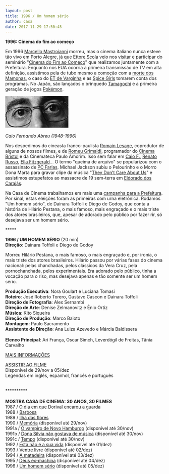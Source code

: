 ```yaml
---
layout: post
title: 1996 / Um homem sério
author: casa
date: 2017-11-29 17:50:45
---
```

**1996: Cinema do fim ao começo**

Em 1996 [Marcello Mastroianni](https://www.youtube.com/watch?v=DAnaXPPM-OE) morreu, mas o cinema italiano nunca esteve tão vivo em Porto Alegre, já que [Ettore Scola](https://www.youtube.com/watch?v=ks8gqngvF_A) veio nos [visitar](https://www.casacinepoa.com.br/blog/2016-01-25-obrigado-ettore/) e participar do seminário "[Cinema do Fim ao Começo](http://www1.folha.uol.com.br/fsp/1996/7/27/ilustrada/14.html)" que realizamos juntamente com a Prefeitura. Enquanto nos EUA ocorria a primeira transmissão de TV em alta definição, assistimos pela de tubo mesmo a comoção com a [morte dos Mamonas](https://www.youtube.com/watch?v=nQMIvUbf1Vk), o caso do [ET de Varginha](https://pt.wikipedia.org/wiki/Incidente_de_Varginha) e as [Spice Girls](https://www.youtube.com/watch?v=gJLIiF15wjQ) tomarem conta dos programas. No Japão, são lançados o brinquedo [Tamagochi](https://ja.wikipedia.org/wiki/%E3%81%9F%E3%81%BE%E3%81%94%E3%81%A3%E3%81%A1) e a primeira geração de jogos [Pokémon](https://www.youtube.com/watch?v=C034iux-EJ8).

![](/uploads/caiof1.jpg)

*Caio Fernando Abreu (1948-1996)*

Nos despedimos do cineasta franco-paulista [Romain Lesage](https://pt.wikipedia.org/wiki/Romain_Lesage), coprodutor de alguns de nossos filmes, e de [Romeu Grimaldi](http://www.ccmq.rs.gov.br/novo/personalidades/romeogrimaldi.php), programador do [Cinema Bristol](https://cinemarcoblog.net/2016/02/26/ciclos-do-cine-bristol/) e da Cinemateca Paulo Amorim. Isso sem falar em [Caio F.](https://www.youtube.com/watch?v=7bzbRKaSmSQ), [Renato Russo](https://pt.wikipedia.org/wiki/Renato_Russo), [Ella Fitzgerald](https://youtu.be/u2bigf337aU)... O termo "queima de arquivo" se popularizou com o assassinato de [PC Farias](https://pt.wikipedia.org/wiki/Paulo_C%C3%A9sar_Farias). Michael Jackson subiu o Pelourinho e o Morro Dona Marta para gravar clipe da música "[They Don't Care About Us](https://www.youtube.com/watch?v=QNJL6nfu__Q)" e assistimos estupefatos ao massacre de 19 sem-terra em [Eldorado dos Carajás](https://www.youtube.com/watch?v=eyt3NOpJFqQ).

Na Casa de Cinema trabalhamos em mais uma [campanha para a Prefeitura](https://www.youtube.com/watch?v=jQ1WJhypJ0Y). Por sinal, estas eleições foram as primeiras com urna eletrônica. Rodamos "Um homem sério", de Dainara Toffoli e Diego de Godoy, que conta a história de Hilário Pestana, o mais famoso, mais engraçado e o mais triste dos atores brasileiros, que, apesar de adorado pelo público por fazer rir, só desejava ser um homem sério.

\*\*\*\**

**1996 / UM HOMEM SÉRIO** (20 min)\
**Direção**: Dainara Toffoli e Diego de Godoy

Morreu Hilário Pestana, o mais famoso, o mais engraçado e, por ironia, o mais triste dos atores brasileiros. Hilário passou por várias fases do cinema nacional: pelas chanchadas, pelos clássicos da Vera Cruz, pela pornochanchada, pelos experimentais. Era adorado pelo público, tinha a vocação para o riso, mas desejava apenas e tão somente ser um homem sério.

**Produção Executiva**: Nora Goulart e Luciana Tomasi\
**Roteiro**: José Roberto Torero, Gustavo Cascon e Dainara Toffoli\
**Direção de Fotografia**: Alex Sernambi\
**Direção de Arte**: Denise Zelmanovitz e Ênio Ortiz\
**Música**: Kito Siqueira\
**Direção de Produção**: Marco Baioto\
**Montagem**: Paulo Sacramento\
**Assistente de Direção**: Ana Luiza Azevedo e Márcia Baldissera\
\
**Elenco Principal**: Ari França, Oscar Simch, Leverdógil de Freitas, Tânia Carvalho

[MAIS INFORMAÇÕES](https://www.casacinepoa.com.br/filmes/um-homem-s%C3%A9rio/)

[ASSISTIR AO FILME](https://vimeo.com/240142849)\
Disponível de 29/nov a 05/dez\
Legendas em inglês, espanhol, francês e português 

\
\*\*\*\*\*\*\*\*\*\*\
\
**MOSTRA CASA DE CINEMA: 30 ANOS, 30 FILMES**\
1987 / [O dia em que Dorival encarou a guarda](https://www.casacinepoa.com.br/blog/2017-11-20-1986-87-o-dia-em-que-dorival-encarou-a-guarda/)\
1988 / [Barbosa](https://www.casacinepoa.com.br/blog/2017-11-21-1988-barbosa/)[](http://www.casacinepoa.com.br/o-blog/casa-30-anos/1988-barbosa)\
1989 / [Ilha das flores](https://www.casacinepoa.com.br/blog/2017-11-22-1989-ilha-das-flores/)\
1990 / [Memória](https://vimeo.com/239457350) (disponível até 29/nov)\
1991a / [O vampiro de Novo Hamburgo](https://vimeo.com/239624871) (disponível até 30/nov)\
1991b / [Dona Sílvia não gostava de música](https://vimeo.com/239623690) (disponível até 30/nov)\
1991c / [Tempo](https://vimeo.com/239625928) (disponível até 30/nov)\
1992 / [Esta não é a sua vida](https://vimeo.com/238459313) (disponível até 01/dez)\
1993 / [Ventre livre](http://vimeo.com/239530546) (disponível até 02/dez)\
1994 / [A matadeira](https://vimeo.com/238568218) (disponível até 03/dez)\
1995 / [Deus ex-machina](https://vimeo.com/240061218) (disponível até 04/dez)\
1996 / [Um homem sério](https://vimeo.com/240142849) (disponível até 05/dez)